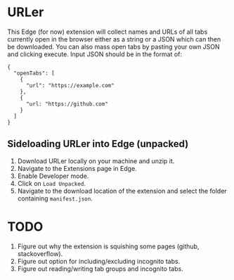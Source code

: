 # URLer

This Edge (for now) extension will collect names and URLs of all tabs currently open in the browser either as a string or a JSON which can then be downloaded. You can also mass open tabs by pasting your own JSON and clicking execute. Input JSON should be in the format of:

```
{
  "openTabs": [
    {
      "url": "https://example.com"
    },
    {
      "url: "https://github.com"
    }
  ]
}
```

## Sideloading URLer into Edge (unpacked)
1. Download URLer locally on your machine and unzip it.
2. Navigate to the Extensions page in Edge.
3. Enable Developer mode.
4. Click on `Load Unpacked`.
5. Navigate to the download location of the extension and select the folder containing `manifest.json`.

# TODO
1. Figure out why the extension is squishing some pages (github, stackoverflow).
2. Figure out option for including/excluding incognito tabs.
3.  Figure out reading/writing tab groups and incognito tabs.
